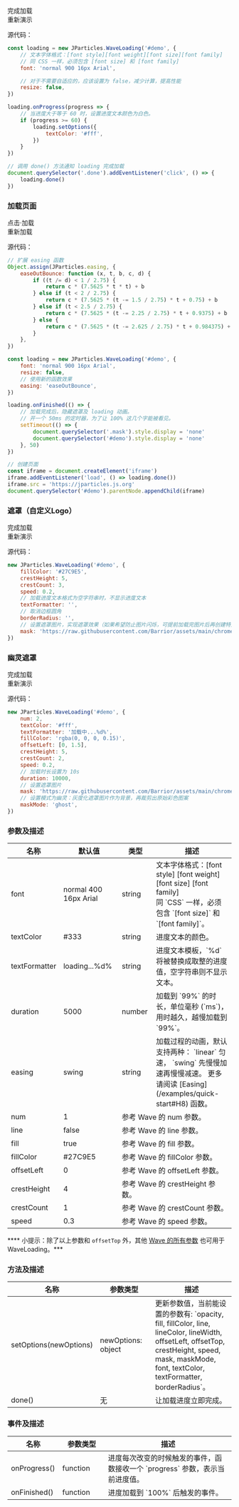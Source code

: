 <div class="instance i1">
    <div class="demo"></div>
    <div class="handlebar">
      <div class="btn btn-default done">完成加载</div>
      <div class="btn btn-default reload">重新演示</div>
    </div>
</div>

源代码：

```javascript
const loading = new JParticles.WaveLoading('#demo', {
    // 文本字体格式：[font style][font weight][font size][font family]
    // 同 CSS 一样，必须包含 [font size] 和 [font family]
    font: 'normal 900 16px Arial',

    // 对于不需要自适应的，应该设置为 false，减少计算，提高性能
    resize: false,
})

loading.onProgress(progress => {
    // 当进度大于等于 60 时，设置进度文本颜色为白色。
    if (progress >= 60) {
        loading.setOptions({
            textColor: '#fff',
        })
    }
})

// 调用 done() 方法通知 loading 完成加载
document.querySelector('.done').addEventListener('click', () => {
    loading.done()
})
```

### 加载页面

<div class="instance i2">
    <div class="container">
        <div class="img-frame text-center-vertical"></div>
    </div>
    <div class="mask"></div>
    <div class="demo">点击·加载</div>
    <div class="handlebar">
        <div class="btn btn-default reload">重新加载</div>
    </div>
</div>

源代码：

```javascript
// 扩展 easing 函数
Object.assign(JParticles.easing, {
    easeOutBounce: function (x, t, b, c, d) {
        if ((t /= d) < 1 / 2.75) {
            return c * (7.5625 * t * t) + b
        } else if (t < 2 / 2.75) {
            return c * (7.5625 * (t -= 1.5 / 2.75) * t + 0.75) + b
        } else if (t < 2.5 / 2.75) {
            return c * (7.5625 * (t -= 2.25 / 2.75) * t + 0.9375) + b
        } else {
            return c * (7.5625 * (t -= 2.625 / 2.75) * t + 0.984375) + b
        }
    },
})

const loading = new JParticles.WaveLoading('#demo', {
    font: 'normal 900 16px Arial',
    resize: false,
    // 使用新的函数效果
    easing: 'easeOutBounce',
})

loading.onFinished(() => {
    // 加载完成后，隐藏遮罩及 loading 动画。
    // 开一个 50ms 的定时器，为了让 100% 这几个字能被看见。
    setTimeout(() => {
        document.querySelector('.mask').style.display = 'none'
        document.querySelector('#demo').style.display = 'none'
    }, 50)
})

// 创建页面
const iframe = document.createElement('iframe')
iframe.addEventListener('load', () => loading.done())
iframe.src = 'https://jparticles.js.org'
document.querySelector('#demo').parentNode.appendChild(iframe)
```

### 遮罩（自定义Logo）

<div class="instance i3">
    <div class="demo"></div>
    <div class="handlebar">
      <div class="btn btn-default done">完成加载</div>
      <div class="btn btn-default reload">重新演示</div>
    </div>
</div>

源代码：

```javascript
new JParticles.WaveLoading('#demo', {
	fillColor: '#27C9E5',
	crestHeight: 5,
	crestCount: 3,
	speed: 0.2,
	// 加载进度文本格式为空字符串时，不显示进度文本
	textFormatter: '',
	// 取消边框圆角
	borderRadius: '',
	// 设置遮罩图片，实现遮罩效果（如果希望防止图片闪烁，可提前加载完图片后再创建特效）
	mask: 'https://raw.githubusercontent.com/Barrior/assets/main/chrome-logo-text.svg',
})
```

### 幽灵遮罩

<div class="instance i4">
    <div class="demo"></div>
    <div class="handlebar">
      <div class="btn btn-default done">完成加载</div>
      <div class="btn btn-default reload">重新演示</div>
    </div>
</div>

源代码：

```javascript
new JParticles.WaveLoading('#demo', {
	num: 2,
	textColor: '#fff',
	textFormatter: '加载中...%d%',
	fillColor: 'rgba(0, 0, 0, 0.15)',
	offsetLeft: [0, 1.5],
	crestHeight: 5,
	crestCount: 2,
	speed: 0.2,
	// 加载时长设置为 10s
	duration: 10000,
	// 设置遮罩图片
	mask: 'https://raw.githubusercontent.com/Barrior/assets/main/chrome-logo.svg',
	// 设置模式为幽灵：灰度化遮罩图片作为背景，再裁剪出原始彩色图案
	maskMode: 'ghost',
})
```

### 参数及描述

<table class="table table-bordered-inner table-striped">
    <thead>
	    <tr>
	        <th width="100">名称</th>
	        <th width="200">默认值</th>
	        <th width="100">类型</th>
	        <th width="450">描述</th>
	    </tr>
    </thead>
    <tbody>
	    <tr>
	        <td>font</td>
	        <td>normal 400 16px Arial</td>
	        <td>string</td>
	        <td>
              文本字体格式：[font style] [font weight] [font size] [font family]<br>
              同 `CSS` 一样，必须包含 `[font size]` 和 `[font family]`。
          </td>
	    </tr>
	    <tr>
	        <td>textColor</td>
	        <td>#333</td>
	        <td>string</td>
	        <td>进度文本的颜色。</td>
	    </tr>
	    <tr>
	        <td>textFormatter</td>
	        <td>loading...%d%</td>
	        <td>string</td>
	        <td>进度文本模板，`%d` 将被替换成取整的进度值，空字符串则不显示文本。</td>
	    </tr>
	    <tr>
	        <td>duration</td>
	        <td>5000</td>
	        <td>number</td>
	        <td>加载到 `99%` 的时长，单位毫秒 (`ms`)，用时越久，越慢加载到 `99%`。</td>
	    </tr>
	    <tr>
	        <td>easing</td>
	        <td>swing</td>
	        <td>string</td>
	        <td>
              加载过程的动画，默认支持两种：
              `linear` 匀速，
              `swing` 先慢慢加速再慢慢减速。
              更多请阅读 [Easing](/examples/quick-start#H8) 函数。
          </td>
	    </tr>
	    <tr>
	        <td>num</td>
	        <td>1</td>
	        <td colspan="2">参考 Wave 的 num 参数。</td>
	    </tr>
	    <tr>
	        <td>line</td>
	        <td>false</td>
	        <td colspan="2">参考 Wave 的 line 参数。</td>
	    </tr>
	    <tr>
	        <td>fill</td>
	        <td>true</td>
	        <td colspan="2">参考 Wave 的 fill 参数。</td>
	    </tr>
	    <tr>
	        <td>fillColor</td>
	        <td>#27C9E5</td>
	        <td colspan="2">参考 Wave 的 fillColor 参数。</td>
	    </tr>
	    <tr>
	        <td>offsetLeft</td>
	        <td>0</td>
	        <td colspan="2">参考 Wave 的 offsetLeft 参数。</td>
	    </tr>
	    <tr>
	        <td>crestHeight</td>
	        <td>4</td>
	        <td colspan="2">参考 Wave 的 crestHeight 参数。</td>
	    </tr>
	    <tr>
	        <td>crestCount</td>
	        <td>1</td>
	        <td colspan="2">参考 Wave 的 crestCount 参数。</td>
	    </tr>
	    <tr>
	        <td>speed</td>
	        <td>0.3</td>
	        <td colspan="2">参考 Wave 的 speed 参数。</td>
	    </tr>
    </tbody>
</table>

**** 小提示：除了以上参数和 `offsetTop` 外，其他 [Wave 的所有参数](/examples/wave#h6) 也可用于 WaveLoading。***

### 方法及描述

<table class="table table-bordered-inner table-striped">
    <thead>
	    <tr>
	        <th width="100">名称</th>
	        <th width="200">参数类型</th>
	        <th width="450">描述</th>
	    </tr>
    </thead>
    <tbody>
	    <tr>
	        <td>setOptions(newOptions)</td>
	        <td>newOptions: object</td>
	        <td>
              更新参数值，当前能设置的参数有:
              `opacity, fill, fillColor, line, lineColor, lineWidth,
              offsetLeft, offsetTop, crestHeight, speed, mask, maskMode, font, textColor, textFormatter, borderRadius`。
          </td>
	    </tr>
	    <tr>
	        <td>done()</td>
	        <td>无</td>
	        <td>让加载进度立即完成。</td>
	    </tr>
    </tbody>
</table>

### 事件及描述

<table class="table table-bordered-inner table-striped">
    <thead>
	    <tr>
	        <th width="100">名称</th>
	        <th width="110">参数类型</th>
	        <th width="450">描述</th>
	    </tr>
    </thead>
    <tbody>
	    <tr>
	        <td>onProgress()</td>
	        <td>function</td>
	        <td>进度每次改变的时候触发的事件，函数接收一个 `progress` 参数，表示当前进度值。</td>
	    </tr>
	    <tr>
	        <td>onFinished()</td>
	        <td>function</td>
	        <td>进度加载到 `100%` 后触发的事件。</td>
	    </tr>
    </tbody>
</table>
